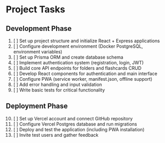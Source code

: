# Project Tasks

## Development Phase
1. [ ] Set up project structure and initialize React + Express applications
2. [ ] Configure development environment (Docker PostgreSQL, environment variables)
3. [ ] Set up Prisma ORM and create database schema
4. [ ] Implement authentication system (registration, login, JWT)
5. [ ] Build core API endpoints for folders and flashcards CRUD
6. [ ] Develop React components for authentication and main interface
7. [ ] Configure PWA (service worker, manifest.json, offline support)
8. [ ] Add error handling and input validation
9. [ ] Write basic tests for critical functionality

## Deployment Phase
10. [ ] Set up Vercel account and connect GitHub repository
11. [ ] Configure Vercel Postgres database and run migrations
12. [ ] Deploy and test the application (including PWA installation)
13. [ ] Invite test users and gather feedback
